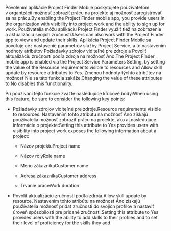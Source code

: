 <span data-ttu-id="cc8b0-101">Povolením aplikácie Project Finder Mobile poskytujete používateľom v organizácii možnosť zobraziť prácu na projekte aj možnosť zaregistrovať sa na prácu.</span><span class="sxs-lookup"><span data-stu-id="cc8b0-101">By enabling the Project Finder mobile app, you provide users in the organization with visibility into project work and the ability to sign up for work.</span></span> <span data-ttu-id="cc8b0-102">Používatelia môžu aplikáciu Project Finder využiť tiež na zobrazenie a aktualizáciu svojich zručností.</span><span class="sxs-lookup"><span data-stu-id="cc8b0-102">Users can also work with the Project Finder app to view and update their skills.</span></span> <span data-ttu-id="cc8b0-103">Aplikácia Project Finder Mobile sa povoľuje cez nastavenie parametrov služby Project Service, a to nastavením hodnoty atribútov Požiadavky zdrojov viditeľné pre zdroje a Povoliť aktualizáciu zručností podľa zdroja na možnosť Áno.</span><span class="sxs-lookup"><span data-stu-id="cc8b0-103">The Project Finder mobile app is enabled via the Project Service Parameters Setting, by setting the value of the Resource requirements visible to resources and Allow skill update by resource attributes to Yes.</span></span> <span data-ttu-id="cc8b0-104">Zmenou hodnoty týchto atribútov na možnosť Nie sa táto funkcia zakáže.</span><span class="sxs-lookup"><span data-stu-id="cc8b0-104">Changing the value of these attributes to No disables this functionality.</span></span>  
  
 <span data-ttu-id="cc8b0-105">Pri používaní tejto funkcie zvážte nasledujúce kľúčové body:</span><span class="sxs-lookup"><span data-stu-id="cc8b0-105">When using this feature, be sure to consider the following key points:</span></span>  
  
-   <span data-ttu-id="cc8b0-106">Požiadavky zdrojov viditeľné pre zdroje.</span><span class="sxs-lookup"><span data-stu-id="cc8b0-106">Resource requirements visible to resources.</span></span> <span data-ttu-id="cc8b0-107">Nastavením tohto atribútu na možnosť Áno získajú používatelia možnosť zobraziť prácu na projekte, ako aj nasledujúce informácie o projekte:</span><span class="sxs-lookup"><span data-stu-id="cc8b0-107">Setting this attribute to Yes provides users with visibility into project work exposes the following information about a project:</span></span>  
  
    -   <span data-ttu-id="cc8b0-108">Názov projektu</span><span class="sxs-lookup"><span data-stu-id="cc8b0-108">Project name</span></span>  
  
    -   <span data-ttu-id="cc8b0-109">Názov roly</span><span class="sxs-lookup"><span data-stu-id="cc8b0-109">Role name</span></span>  
  
    -   <span data-ttu-id="cc8b0-110">Meno zákazníka</span><span class="sxs-lookup"><span data-stu-id="cc8b0-110">Customer name</span></span>  
  
    -   <span data-ttu-id="cc8b0-111">Adresa zákazníka</span><span class="sxs-lookup"><span data-stu-id="cc8b0-111">Customer address</span></span>  
  
    -   <span data-ttu-id="cc8b0-112">Trvanie práce</span><span class="sxs-lookup"><span data-stu-id="cc8b0-112">Work duration</span></span>  
  
-   <span data-ttu-id="cc8b0-113">Povoliť aktualizáciu zručností podľa zdroja.</span><span class="sxs-lookup"><span data-stu-id="cc8b0-113">Allow skill update by resource.</span></span> <span data-ttu-id="cc8b0-114">Nastavením tohto atribútu na možnosť Áno získajú používatelia možnosť pridať zručnosti do svojich profilov a nastaviť úroveň spôsobilosti pre pridané zručnosti.</span><span class="sxs-lookup"><span data-stu-id="cc8b0-114">Setting this attribute to Yes provides users with the ability to add skills to their profiles and to set their level of proficiency for the skills they add.</span></span>